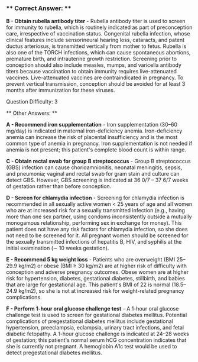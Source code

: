 ### ** Correct Answer: **

**B - Obtain rubella antibody titer** - Rubella antibody titer is used to screen for immunity to rubella, which is routinely indicated as part of preconception care, irrespective of vaccination status. Congenital rubella infection, whose clinical features include sensorineural hearing loss, cataracts, and patent ductus arteriosus, is transmitted vertically from mother to fetus. Rubella is also one of the TORCH infections, which can cause spontaneous abortions, premature birth, and intrauterine growth restriction. Screening prior to conception should also include measles, mumps, and varicella antibody titers because vaccination to obtain immunity requires live-attenuated vaccines. Live-attenuated vaccines are contraindicated in pregnancy. To prevent vertical transmission, conception should be avoided for at least 3 months after immunization for these viruses.

Question Difficulty: 3

** Other Answers: **

**A - Recommend iron supplementation** - Iron supplementation (30–60 mg/day) is indicated in maternal iron-deficiency anemia. Iron-deficiency anemia can increase the risk of placental insufficiency and is the most common type of anemia in pregnancy. Iron supplementation is not needed if anemia is not present; this patient's complete blood count is within range.

**C - Obtain rectal swab for group B streptococcus** - Group B streptococcus (GBS) infection can cause chorioamnionitis, neonatal meningitis, sepsis, and pneumonia; vaginal and rectal swab for gram stain and culture can detect GBS. However, GBS screening is indicated at 36 0/7 – 37 6/7 weeks of gestation rather than before conception.

**D - Screen for chlamydia infection** - Screening for chlamydia infection is recommended in all sexually active women < 25 years of age and all women who are at increased risk for a sexually transmitted infection (e.g., having more than one sex partner, using condoms inconsistently outside a mutually monogamous relationship, performing sex in exchange for money). This patient does not have any risk factors for chlamydia infection, so she does not need to be screened for it. All pregnant women should be screened for the sexually transmitted infections of hepatitis B, HIV, and syphilis at the initial examination (∼ 10 weeks gestation).

**E - Recommend 5 kg weight loss** - Patients who are overweight (BMI 25–29.9 kg/m2) or obese (BMI ≥ 30 kg/m2) are at higher risk of difficulty with conception and adverse pregnancy outcomes. Obese women are at higher risk for hypertension, diabetes, gestational diabetes, stillbirth, and babies that are large for gestational age. This patient's BMI of 22 is normal (18.5–24.9 kg/m2), so she is not at increased risk for weight-related pregnancy complications.

**F - Perform 1-hour oral glucose challenge test** - A 1-hour oral glucose challenge test is used to screen for gestational diabetes mellitus. Potential complications of pregestational diabetes mellitus include gestational hypertension, preeclampsia, eclampsia, urinary tract infections, and fetal diabetic fetopathy. A 1-hour glucose challenge is indicated at 24–28 weeks of gestation; this patient's normal serum hCG concentration indicates that she is currently not pregnant. A hemoglobin A1c test would be used to detect pregestational diabetes mellitus.

